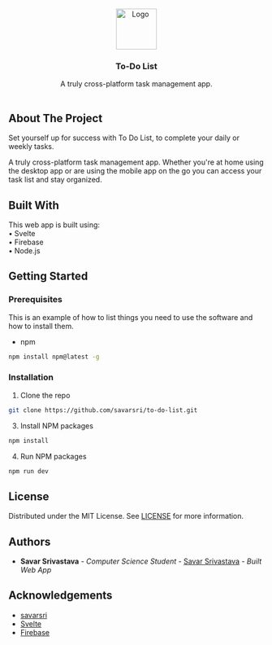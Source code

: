 <br/>
<p align="center">
  <a href="https://github.com/savarsri/to-do-list">
    <img src="https://png.pngtree.com/png-vector/20190930/ourmid/pngtree-to-do-list-icon-cartoon-style-png-image_1768114.jpg" alt="Logo" width="80" height="80">
  </a>

  <h3 align="center">To-Do List</h3>

  <p align="center">
    A truly cross-platform task management app.
    <br/>
    <br/>
  </p>
</p>



## About The Project

Set yourself up for success with To Do List, to complete your daily or weekly tasks. 

A truly cross-platform task management app. Whether you're at home using the desktop app or are using the mobile app on the go you can access your task list and stay organized.



## Built With

This web app is built using:
<br>
• Svelte
<br>
• Firebase
<br>
• Node.js

## Getting Started


### Prerequisites

This is an example of how to list things you need to use the software and how to install them.

* npm

```sh
npm install npm@latest -g
```

### Installation

1. Clone the repo

```sh
git clone https://github.com/savarsri/to-do-list.git
```

3. Install NPM packages

```sh
npm install
```

4. Run NPM packages

```sh
npm run dev
```

## License

Distributed under the MIT License. See [LICENSE](https://github.com/savarsri/to-do-list/blob/main/LICENSE.md) for more information.

## Authors

* **Savar Srivastava** - *Computer Science Student* - [Savar Srivastava](https://github.com/savarsri) - *Built Web App*

## Acknowledgements

* [savarsri](https://github.com/savarsri/)
* [Svelte](https://https://svelte.dev/)
* [Firebase](https://firebase.google.com/)
